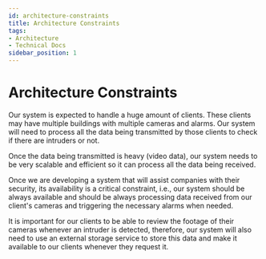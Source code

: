 ```yaml
---
id: architecture-constraints
title: Architecture Constraints
tags:
- Architecture
- Technical Docs
sidebar_position: 1
---
```


# Architecture Constraints

Our system is expected to handle a huge amount of clients. These clients may have multiple buildings with multiple cameras and alarms. Our system will need to process all the data being transmitted by those clients to check if there are intruders or not. 

Once the data being transmitted is heavy (video data), our system needs to be very scalable and efficient so it can process all the data being received.

Once we are developing a system that will assist companies with their security, its availability is a critical constraint, i.e., our system should be always available and should be always processing data received from our client's cameras and triggering the necessary alarms when needed. 

It is important for our clients to be able to review the footage of their cameras whenever an intruder is detected, therefore, our system will also need to use an external storage service to store this data and make it available to our clients whenever they request it.